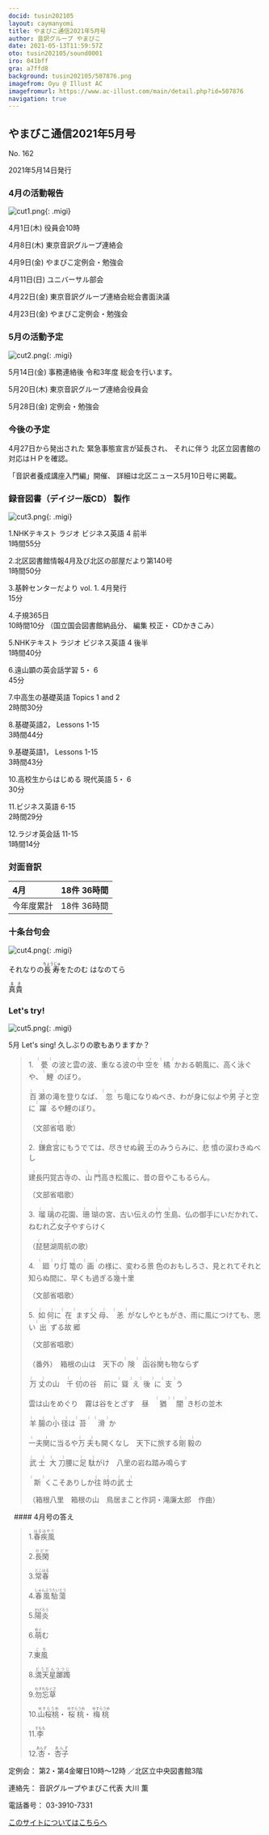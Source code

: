 ```yaml
---
docid: tusin202105
layout: caymanyomi
title: やまびこ通信2021年5月号
author: 音訳グループ やまびこ
date: 2021-05-13T11:59:57Z
oto: tusin202105/sound0001
iro: 041bff
gra: a7ffd8
background: tusin202105/507876.png
imagefrom: Oyu @ Illust AC
imagefromurl: https://www.ac-illust.com/main/detail.php?id=507876
navigation: true
---
```


## <span data-dur="4.119" data-begin="2.750" id="xmri_0001" markdown="1">やまびこ通信2021年5月号</span>

<span data-dur="2.654" data-begin="6.869" id="xmri_0002" markdown="1">No. 162</span>

<span data-dur="4.689" data-begin="9.523" id="xmri_0003" markdown="1">2021年5月14日発行</span>


### <span data-dur="3.323" data-begin="19.446" id="xmri_0006" markdown="1">4月の活動報告</span>

![cut1.png](media/tusin202105/cut1.png){: .migi}

<span data-dur="2.144" data-begin="24.619" id="xmri_0008" markdown="1">4月1日(木)</span>
<span data-dur="2.753" data-begin="26.763" id="xmri_0009" markdown="1">役員会10時</span>

<span data-dur="2.022" data-begin="29.516" id="xmri_000A" markdown="1">4月8日(木)</span>
<span data-dur="3.364" data-begin="31.538" id="xmri_000B" markdown="1">東京音訳グループ連絡会</span>

<span data-dur="2.11" data-begin="34.902" id="xmri_000C" markdown="1">4月9日(金)</span>
<span data-dur="3.536" data-begin="37.012" id="xmri_000D" markdown="1">やまびこ定例会・勉強会</span>

<span data-dur="2.397" data-begin="40.548" id="xmri_000E" markdown="1">4月11日(日)</span>
<span data-dur="2.504" data-begin="42.945" id="xmri_000F" markdown="1">ユニバーサル部会</span>

<span data-dur="2.355" data-begin="45.449" id="xmri_0010" markdown="1">4月22日(金)</span>
<span data-dur="4.822" data-begin="47.804" id="xmri_0011" markdown="1">東京音訳グループ連絡会総会書面決議</span>

<span data-dur="2.475" data-begin="52.626" id="xmri_0012" markdown="1">4月23日(金)</span>
<span data-dur="4.937" data-begin="55.101" id="xmri_0013" markdown="1">やまびこ定例会・勉強会</span>


### <span data-dur="3.178" data-begin="60.038" id="xmri_0014" markdown="1">5月の活動予定</span>

![cut2.png](media/tusin202105/cut2.png){: .migi}

<span data-dur="2.151" data-begin="65.066" id="xmri_0016" markdown="1">5月14日(金)</span>
<span data-dur="5.775" data-begin="67.217" id="xmri_0017" markdown="1">事務連絡後 令和3年度 総会を行います。</span>

<span data-dur="2.023" data-begin="72.992" id="xmri_0018" markdown="1">5月20日(木)</span>
<span data-dur="4.051" data-begin="75.015" id="xmri_0019" markdown="1">東京音訳グループ連絡会役員会</span>

<span data-dur="2.469" data-begin="79.066" id="xmri_001A" markdown="1">5月28日(金)</span>
<span data-dur="4.386" data-begin="81.535" id="xmri_001B" markdown="1">定例会・勉強会</span>


### <span data-dur="2.63" data-begin="85.921" id="xmri_001C" markdown="1">今後の予定</span>

<span data-dur="5.246" data-begin="88.551" id="xmri_001D" markdown="1">4月27日から発出された 緊急事態宣言が延長され、</span>
<span data-dur="6.143" data-begin="93.797" id="xmri_001E" markdown="1">それに伴う 北区立図書館の対応はＨＰを確認。</span>

<span data-dur="3.141" data-begin="99.940" id="xmri_001F" markdown="1">「音訳者養成講座入門編」開催、</span>
<span data-dur="6.513" data-begin="103.081" id="xmri_0020" markdown="1">詳細は北区ニュース5月10日号に掲載。</span>


### <span data-dur="4.731" data-begin="109.594" id="xmri_0021" markdown="1">録音図書（デイジー版CD） 製作</span>

![cut3.png](media/tusin202105/cut3.png){: .migi}




<span data-dur="0.816" data-begin="117.839" id="xmri_0024" markdown="1">1.</span><span data-dur="4.492" data-begin="118.655" id="xmri_0025" markdown="1">NHKテキスト ラジオ ビジネス英語 4 前半</span>  
<span data-dur="2.76" data-begin="123.147" id="xmri_0026" markdown="1">1時間55分</span>


<span data-dur="0.704" data-begin="125.907" id="xmri_0027" markdown="1">2.</span><span data-dur="5.287" data-begin="126.611" id="xmri_0028" markdown="1">北区図書館情報4月及び北区の部屋だより第140号</span>  
<span data-dur="2.601" data-begin="131.898" id="xmri_0029" markdown="1">1時間50分</span>


<span data-dur="0.871" data-begin="134.499" id="xmri_002A" markdown="1">3.</span><span data-dur="2.924" data-begin="135.370" id="xmri_002B" markdown="1">基幹センターだより vol. 1.</span>
<span data-dur="1.494" data-begin="138.294" id="xmri_002C" markdown="1">4月発行</span>  
<span data-dur="2.005" data-begin="139.788" id="xmri_002D" markdown="1">15分</span>


<span data-dur="0.797" data-begin="141.793" id="xmri_002E" markdown="1">4.</span><span data-dur="2.48" data-begin="142.590" id="xmri_002F" markdown="1">子規365日</span>  
<span data-dur="1.612" data-begin="145.070" id="xmri_0030" markdown="1">10時間10分</span>
<span data-dur="2.631" data-begin="146.682" id="xmri_0031" markdown="1">（国立国会図書館納品分、</span>
<span data-dur="3.9" data-begin="149.313" id="xmri_0032" markdown="1">編集 校正・ CDかきこみ）</span>


<span data-dur="0.715" data-begin="153.213" id="xmri_0033" markdown="1">5.</span><span data-dur="4.492" data-begin="153.928" id="xmri_0034" markdown="1">NHKテキスト ラジオ ビジネス英語 4 後半</span>  
<span data-dur="2.668" data-begin="158.420" id="xmri_0035" markdown="1">1時間40分</span>


<span data-dur="0.859" data-begin="161.088" id="xmri_0036" markdown="1">6.</span><span data-dur="3.337" data-begin="161.947" id="xmri_0037" markdown="1">遠山顕の英会話学習 5・ 6</span>  
<span data-dur="2.253" data-begin="165.284" id="xmri_0038" markdown="1">45分</span>


<span data-dur="0.828" data-begin="167.537" id="xmri_0039" markdown="1">7.</span><span data-dur="2.037" data-begin="168.365" id="xmri_003A" markdown="1">中高生の基礎英語</span>
<span data-dur="1.594" data-begin="170.402" id="xmri_003B" markdown="1">Topics 1 and 2</span>  
<span data-dur="2.615" data-begin="171.996" id="xmri_003C" markdown="1">2時間30分</span>


<span data-dur="0.847" data-begin="174.611" id="xmri_003D" markdown="1">8.</span><span data-dur="1.286" data-begin="175.458" id="xmri_003E" markdown="1">基礎英語2，</span>
<span data-dur="1.854" data-begin="176.744" id="xmri_003F" markdown="1">Lessons 1-15</span>  
<span data-dur="2.953" data-begin="178.598" id="xmri_0040" markdown="1">3時間44分</span>


<span data-dur="0.813" data-begin="181.551" id="xmri_0041" markdown="1">9.</span><span data-dur="1.458" data-begin="182.364" id="xmri_0042" markdown="1">基礎英語1，</span>
<span data-dur="1.854" data-begin="183.822" id="xmri_0043" markdown="1">Lessons 1-15</span>  
<span data-dur="3.003" data-begin="185.676" id="xmri_0044" markdown="1">3時間43分</span>


<span data-dur="0.801" data-begin="188.679" id="xmri_0045" markdown="1">10.</span><span data-dur="3.803" data-begin="189.480" id="xmri_0046" markdown="1">高校生からはじめる 現代英語 5・ 6</span>  
<span data-dur="2.141" data-begin="193.283" id="xmri_0047" markdown="1">30分</span>


<span data-dur="1.099" data-begin="195.424" id="xmri_0048" markdown="1">11.</span><span data-dur="1.501" data-begin="196.523" id="xmri_0049" markdown="1">ビジネス英語</span>
<span data-dur="1.519" data-begin="198.024" id="xmri_004A" markdown="1">6-15</span>  
<span data-dur="2.778" data-begin="199.543" id="xmri_004B" markdown="1">2時間29分</span>


<span data-dur="0.947" data-begin="202.321" id="xmri_004C" markdown="1">12.</span><span data-dur="1.514" data-begin="203.268" id="xmri_004D" markdown="1">ラジオ英会話</span>
<span data-dur="1.54" data-begin="204.782" id="xmri_004E" markdown="1">11-15</span>  
<span data-dur="3.394" data-begin="206.322" id="xmri_004F" markdown="1">1時間14分</span>


### <span data-dur="2.665" data-begin="209.716" id="xmri_0050" markdown="1">対面音訳</span>

<span data-dur="1.079" data-begin="212.381" id="xmri_0051" markdown="1">4月</span> | <span data-dur="3.434" data-begin="213.460" id="xmri_0052" markdown="1">18件 36時間</span>
|:---|---:|
<span data-dur="1.59" data-begin="216.894" id="xmri_0053" markdown="1">今年度累計</span> | <span data-dur="4.835" data-begin="218.484" id="xmri_0054" markdown="1">18件 36時間</span>


### <span data-dur="3.468" data-begin="223.319" id="xmri_0055" markdown="1">十条台句会</span>

![cut4.png](media/tusin202105/cut4.png){: .migi}

<span data-dur="8.346" data-begin="228.637" id="xmri_0057" markdown="1">それなりの<ruby class="ruby_level_7">長寿<rp>(</rp><rt>ちょうじゅ</rt><rp>)</rp></ruby>をたのむ はなのてら</span>

<span data-dur="2.417" data-begin="236.983" id="xmri_0058" markdown="1" class="haigo"><ruby class="ruby_level_6">真貴<rp>(</rp><rt>まき</rt><rp>)</rp></ruby></span>

### <span data-dur="2.449" data-begin="239.900" id="xmri_005A" markdown="1">Let's try!</span>


![cut5.png](media/tusin202105/cut5.png){: .migi}

<span data-dur="1.047" data-begin="244.199" id="xmri_005C" markdown="1">5月</span>
<span data-dur="1.359" data-begin="245.246" id="xmri_005D" markdown="1">Let's sing!</span>
<span data-dur="3.552" data-begin="246.605" id="xmri_005E" markdown="1">久しぶりの歌もありますか？</span>





<blockquote markdown="1">
1.&ensp;<ruby>甍<rp>(</rp><rt>（　　　）</rt><rp>)</rp></ruby>の波と雲の波、重なる波の<ruby class="ruby_level_1">中空<rp>(</rp><rt>（　　　）</rt><rp>)</rp></ruby>を<ruby>橘<rp>(</rp><rt>（　　　）</rt><rp>)</rp></ruby>かおる朝風に、高く泳ぐや、<ruby>鯉<rp>(</rp><rt>（　　　）</rt><rp>)</rp></ruby>のぼり。

<ruby class="ruby_level_7">百瀬<rp>(</rp><rt>（　　　）</rt><rp>)</rp></ruby>の滝を登りなば、<ruby>忽<rp>(</rp><rt>（　　　）</rt><rp>)</rp></ruby>ち竜になりぬべき、わが身に似よや<ruby class="ruby_level_1">男子<rp>(</rp><rt>（　　　）</rt><rp>)</rp></ruby>と空に<ruby class="ruby_level_7">躍<rp>(</rp><rt>（　　　）</rt><rp>)</rp></ruby>るや鯉のぼり。

（文部省<ruby class="ruby_level_4">唱歌<rp>(</rp><rt>（　　　）</rt><rp>)</rp></ruby>）

2.&ensp;<ruby>鎌倉宮<rp>(</rp><rt>（　　　）</rt><rp>)</rp></ruby>にもうでては、尽きせぬ<ruby class="ruby_level_2">親王<rp>(</rp><rt>（　　　）</rt><rp>)</rp></ruby>のみうらみに、<ruby class="ruby_level_7">悲憤<rp>(</rp><rt>（　　　）</rt><rp>)</rp></ruby>の涙わきぬべし

<ruby class="ruby_level_4">建長円覚古寺<rp>(</rp><rt>（　　　）</rt><rp>)</rp></ruby>の、<ruby class="ruby_level_2">山門<rp>(</rp><rt>（　　　）</rt><rp>)</rp></ruby>高き松風に、昔の音やこもるらん。

（文部省唱歌）

3.&ensp;<ruby>瑠璃<rp>(</rp><rt>（　　　）</rt><rp>)</rp></ruby>の花園、<ruby>珊瑚<rp>(</rp><rt>（　　　）</rt><rp>)</rp></ruby>の宮、古い伝えの<ruby class="ruby_level_1">竹生<rp>(</rp><rt>（　　　）</rt><rp>)</rp></ruby>島、仏の御手にいだかれて、ねむれ<ruby class="ruby_level_7">乙女子<rp>(</rp><rt>（　　　）</rt><rp>)</rp></ruby>やすらけく

（<ruby>琵琶湖<rp>(</rp><rt>（　　　）</rt><rp>)</rp></ruby>周航の歌）

4.&ensp;<ruby>廻<rp>(</rp><rt>（　　　）</rt><rp>)</rp></ruby>り<ruby>灯篭<rp>(</rp><rt>（　　　）</rt><rp>)</rp></ruby>の<ruby class="ruby_level_2">画<rp>(</rp><rt>（　　　）</rt><rp>)</rp></ruby>の様に、変わる<ruby class="ruby_level_4">景色<rp>(</rp><rt>（　　　）</rt><rp>)</rp></ruby>のおもしろさ、見とれてそれと知らぬ間に、早くも過ぎる<ruby class="ruby_level_7">幾十里<rp>(</rp><rt>（　　　）</rt><rp>)</rp></ruby>

（文部省唱歌）

5.&ensp;<ruby class="ruby_level_7">如何<rp>(</rp><rt>（　　　）</rt><rp>)</rp></ruby>に<ruby class="ruby_level_5">在<rp>(</rp><rt>（　　　）</rt><rp>)</rp></ruby>ます<ruby class="ruby_level_2">父母<rp>(</rp><rt>（　　　）</rt><rp>)</rp></ruby>、<ruby>恙<rp>(</rp><rt>（　　　）</rt><rp>)</rp></ruby>がなしやともがき、雨に風につけても、思い<ruby class="ruby_level_1">出<rp>(</rp><rt>（　　　）</rt><rp>)</rp></ruby>ずる<ruby class="ruby_level_6">故郷<rp>(</rp><rt>（　　　）</rt><rp>)</rp></ruby>

（文部省唱歌）

（番外）&ensp;箱根の山は　天下の<ruby class="ruby_level_5">険<rp>(</rp><rt>（　　　）</rt><rp>)</rp></ruby>&nbsp; <ruby>函谷関<rp>(</rp><rt>（　　　）</rt><rp>)</rp></ruby>も物ならず

<ruby class="ruby_level_7">万丈<rp>(</rp><rt>（　　　）</rt><rp>)</rp></ruby>の山　<ruby>千仞<rp>(</rp><rt>（　　　）</rt><rp>)</rp></ruby>の谷　前に<ruby>聳<rp>(</rp><rt>（　　　）</rt><rp>)</rp></ruby>え<ruby class="ruby_level_2">後<rp>(</rp><rt>（　　　）</rt><rp>)</rp></ruby>に<ruby class="ruby_level_5">支<rp>(</rp><rt>（　　　）</rt><rp>)</rp></ruby>う

雲は山をめぐり　霧は谷をとざす　昼　<ruby class="ruby_level_7">猶<rp>(</rp><rt>（　　　）</rt><rp>)</rp></ruby> <ruby>闇<rp>(</rp><rt>（　　　）</rt><rp>)</rp></ruby>き杉の並木

<ruby class="ruby_level_4">羊腸<rp>(</rp><rt>（　　　）</rt><rp>)</rp></ruby>の<ruby class="ruby_level_4">小径<rp>(</rp><rt>（　　　）</rt><rp>)</rp></ruby>は<ruby>苔<rp>(</rp><rt>（　　　）</rt><rp>)</rp></ruby>&nbsp; <ruby class="ruby_level_7">滑<rp>(</rp><rt>（　　　）</rt><rp>)</rp></ruby>か

<ruby class="ruby_level_4">一夫関<rp>(</rp><rt>（　　　）</rt><rp>)</rp></ruby>に当るや<ruby class="ruby_level_4">万夫<rp>(</rp><rt>（　　　）</rt><rp>)</rp></ruby>も開くなし　天下に旅する<ruby>剛毅<rp>(</rp><rt>（　　　）</rt><rp>)</rp></ruby>の

<ruby class="ruby_level_5">武士<rp>(</rp><rt>（　　　）</rt><rp>)</rp></ruby>&nbsp; <ruby class="ruby_level_2">大刀<rp>(</rp><rt>（　　　）</rt><rp>)</rp></ruby>腰に<ruby class="ruby_level_7">足駄<rp>(</rp><rt>（　　　）</rt><rp>)</rp></ruby>がけ　八里の岩ね踏み鳴らす

<ruby>斯<rp>(</rp><rt>（　　　）</rt><rp>)</rp></ruby>くこそありしか<ruby class="ruby_level_5">往時<rp>(</rp><rt>（　　　）</rt><rp>)</rp></ruby>の<ruby class="ruby_level_5">武士<rp>(</rp><rt>（　　　）</rt><rp>)</rp></ruby>

（箱根八里　箱根の山　鳥居まこと作詞・滝廉太郎　作曲）


</blockquote>
&ensp;
#### <span data-dur="2.258" data-begin="254.682" id="xmri_0060" markdown="1">4月号の答え</span>

<blockquote markdown="1">

<span data-dur="0.815" data-begin="256.940" id="xmri_0061" markdown="1">1.</span><span data-dur="1.732" data-begin="257.755" id="xmri_0062" markdown="1"><ruby class="ruby_level_7">春疾風<rp>(</rp><rt>はるはやて</rt><rp>)</rp></ruby></span>


<span data-dur="0.704" data-begin="259.487" id="xmri_0063" markdown="1">2.</span><span data-dur="1.491" data-begin="260.191" id="xmri_0064" markdown="1"><ruby class="ruby_level_7">長閑<rp>(</rp><rt>のどか</rt><rp>)</rp></ruby></span>


<span data-dur="0.871" data-begin="261.682" id="xmri_0065" markdown="1">3.</span><span data-dur="1.52" data-begin="262.553" id="xmri_0066" markdown="1"><ruby class="ruby_level_5">常春<rp>(</rp><rt>とこはる</rt><rp>)</rp></ruby></span>


<span data-dur="0.797" data-begin="264.073" id="xmri_0067" markdown="1">4.</span><span data-dur="2.101" data-begin="264.870" id="xmri_0068" markdown="1"><ruby>春風駘蕩<rp>(</rp><rt>しゅんぷうたいとう</rt><rp>)</rp></ruby></span>


<span data-dur="0.714" data-begin="266.971" id="xmri_0069" markdown="1">5.</span><span data-dur="1.546" data-begin="267.685" id="xmri_006A" markdown="1"><ruby class="ruby_level_7">陽炎<rp>(</rp><rt>かげろう</rt><rp>)</rp></ruby></span>


<span data-dur="0.859" data-begin="269.231" id="xmri_006B" markdown="1">6.</span><span data-dur="1.453" data-begin="270.090" id="xmri_006C" markdown="1"><ruby>萌<rp>(</rp><rt>めぐ</rt><rp>)</rp></ruby>む</span>


<span data-dur="0.828" data-begin="271.543" id="xmri_006D" markdown="1">7.</span><span data-dur="1.33" data-begin="272.371" id="xmri_006E" markdown="1"><ruby class="ruby_level_2">東風<rp>(</rp><rt>こち</rt><rp>)</rp></ruby></span>


<span data-dur="0.847" data-begin="273.701" id="xmri_006F" markdown="1">8.</span><span data-dur="1.935" data-begin="274.548" id="xmri_0070" markdown="1"><ruby>満天星躑躅<rp>(</rp><rt>どうだんつつじ</rt><rp>)</rp></ruby></span>


<span data-dur="0.813" data-begin="276.483" id="xmri_0071" markdown="1">9.</span><span data-dur="1.852" data-begin="277.296" id="xmri_0072" markdown="1"><ruby>勿忘草<rp>(</rp><rt>わすれなぐさ</rt><rp>)</rp></ruby></span>


<span data-dur="0.801" data-begin="279.148" id="xmri_0073" markdown="1">10.</span><span data-dur="1.174" data-begin="279.949" id="xmri_0074" markdown="1"><ruby class="ruby_level_7">山桜桃<rp>(</rp><rt>ゆすらうめ</rt><rp>)</rp></ruby>・</span>
<span data-dur="1.175" data-begin="281.123" id="xmri_0075" markdown="1"><ruby class="ruby_level_7">桜桃<rp>(</rp><rt>ゆすらうめ</rt><rp>)</rp></ruby>・</span>
<span data-dur="1.675" data-begin="282.298" id="xmri_0076" markdown="1"><ruby class="ruby_level_7">梅桃<rp>(</rp><rt>ゆすらうめ</rt><rp>)</rp></ruby></span>


<span data-dur="1.099" data-begin="283.973" id="xmri_0077" markdown="1">11.</span><span data-dur="1.523" data-begin="285.072" id="xmri_0078" markdown="1"><ruby>李<rp>(</rp><rt>すもも</rt><rp>)</rp></ruby></span>


<span data-dur="0.947" data-begin="286.595" id="xmri_0079" markdown="1">12.</span><span data-dur="0.908" data-begin="287.542" id="xmri_007A" markdown="1"><ruby>杏<rp>(</rp><rt>あんず</rt><rp>)</rp></ruby>・</span>
<span data-dur="1.409" data-begin="288.450" id="xmri_007B" markdown="1"><ruby>杏子<rp>(</rp><rt>あんず</rt><rp>)</rp></ruby></span>

</blockquote>


<span data-dur="1.205" data-begin="289.859" id="xmri_007C" markdown="1">定例会：</span>
<span data-dur="3.237" data-begin="291.064" id="xmri_007D" markdown="1">第2・第4金曜日10時～12時</span>
<span data-dur="3.047" data-begin="294.301" id="xmri_007E" markdown="1">／北区立中央図書館3階</span>  

<span data-dur="1.319" data-begin="297.348" id="xmri_007F" markdown="1">連絡先：</span>
<span data-dur="4.237" data-begin="298.667" id="xmri_0080" markdown="1">音訳グループやまびこ代表 大川 薫</span>  

<span data-dur="1.409" data-begin="302.904" id="xmri_0081" markdown="1">電話番号：</span>
<span data-dur="4.305" data-begin="304.313" id="xmri_0082" markdown="1">03-3910-7331</span>  

<a data-dur="5.93" data-begin="308.618" id="xmri_0083" markdown="1" href="mailto:ymbk2016ml@gmail.com?Subject=やまびこウェブサイトについて">このサイトについてはこちらへ</a>


